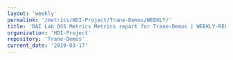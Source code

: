 ```yaml
---
layout: 'weekly'
permalink: '/metrics/HDI-Project/Trane-Demos/WEEKLY/'
title: 'DAI Lab OSS Metrics Metrics report for Trane-Demos | WEEKLY-REPORT-2019-03-17'
organization: 'HDI-Project'
repository: 'Trane-Demos'
current_date: '2019-03-17'
---
```

